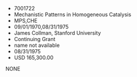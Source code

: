* 7001722
* Mechanistic Patterns in Homogeneous Catalysis
* MPS,CHE
* 09/01/1970,08/31/1975
* James Collman, Stanford University
* Continuing Grant
*   name not available
* 08/31/1975
* USD 165,300.00

NONE